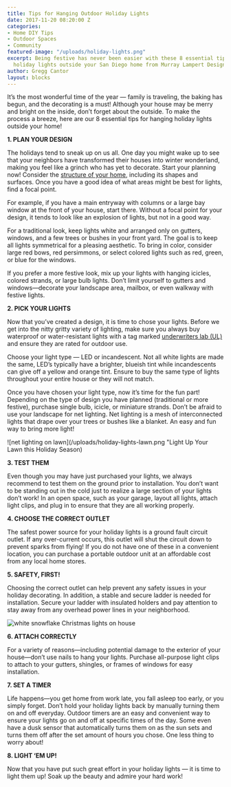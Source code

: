 ```yaml
---
title: Tips for Hanging Outdoor Holiday Lights
date: 2017-11-20 08:20:00 Z
categories:
- Home DIY Tips
- Outdoor Spaces
- Community
featured-image: "/uploads/holiday-lights.png"
excerpt: Being festive has never been easier with these 8 essential tips for hanging
  holiday lights outside your San Diego home from Murray Lampert Design, Build, Remodel.
author: Gregg Cantor
layout: blocks
---
```


It’s the most wonderful time of the year — family is traveling, the baking has begun, and the decorating is a must! Although your house may be merry and bright on the inside, don’t forget about the outside. To make the process a breeze, here are our 8 essential tips for hanging holiday lights outside your home!

**1. PLAN YOUR DESIGN**

The holidays tend to sneak up on us all. One day you might wake up to see that your neighbors have transformed their houses into winter wonderland, making you feel like a grinch who has yet to decorate. Start your planning now! Consider the [structure of your home](/san-diego-architectural-design-services), including its shapes and surfaces. Once you have a good idea of what areas might be best for lights, find a focal point.

For example, if you have a main entryway with columns or a large bay window at the front of your house, start there. Without a focal point for your design, it tends to look like an explosion of lights, but not in a good way.

For a traditional look, keep lights white and arranged only on gutters, windows, and a few trees or bushes in your front yard. The goal is to keep all lights symmetrical for a pleasing aesthetic. To bring in color, consider large red bows, red persimmons, or select colored lights such as red, green, or blue for the windows.

If you prefer a more festive look, mix up your lights with hanging icicles, colored strands, or large bulb lights. Don’t limit yourself to gutters and windows—decorate your landscape area, mailbox, or even walkway with festive lights.

**2. PICK YOUR LIGHTS**

Now that you’ve created a design, it is time to chose your lights. Before we get into the nitty gritty variety of lighting, make sure you always buy waterproof or water-resistant lights with a tag marked [underwriters lab (UL)](https://industries.ul.com/tag/holiday-lights) and ensure they are rated for outdoor use.

Choose your light type — LED or incandescent. Not all white lights are made the same, LED’s typically have a brighter, blueish tint while incandescents can give off a yellow and orange tint. Ensure to buy the same type of lights throughout your entire house or they will not match.

Once you have chosen your light type, now it’s time for the fun part! Depending on the type of design you have planned (traditional or more festive), purchase single bulb, icicle, or miniature strands. Don’t be afraid to use your landscape for net lighting. Net lighting is a mesh of interconnected lights that drape over your trees or bushes like a blanket. An easy and fun way to bring more light!

![net lighting on lawn](/uploads/holiday-lights-lawn.png "Light Up Your Lawn this Holiday Season)

**3. TEST THEM**

Even though you may have just purchased your lights, we always recommend to test them on the ground prior to installation. You don’t want to be standing out in the cold just to realize a large section of your lights don’t work! In an open space, such as your garage, layout all lights, attach light clips, and plug in to ensure that they are all working properly.

**4. CHOOSE THE CORRECT OUTLET**

The safest power source for your holiday lights is a ground fault circuit outlet. If any over-current occurs, this outlet will shut the circuit down to prevent sparks from flying! If you do not have one of these in a convenient location, you can purchase a portable outdoor unit at an affordable cost from any local home stores.

**5. SAFETY, FIRST!**

Choosing the correct outlet can help prevent any safety issues in your holiday decorating. In addition, a stable and secure ladder is needed for installation. Secure your ladder with insulated holders and pay attention to stay away from any overhead power lines in your neighborhood.

![white snowflake Christmas lights on house](/uploads/holiday-lights-3.png "Customize Your Holiday Lighting with Shapes, Colors, and More")

**6. ATTACH CORRECTLY**

For a variety of reasons—including potential damage to the exterior of your house—don’t use nails to hang your lights. Purchase all-purpose light clips to attach to your gutters, shingles, or frames of windows for easy installation.

**7. SET A TIMER**

Life happens—you get home from work late, you fall asleep too early, or you simply forget. Don’t hold your holiday lights back by manually turning them on and off everyday. Outdoor timers are an easy and convenient way to ensure your lights go on and off at specific times of the day. Some even have a dusk sensor that automatically turns them on as the sun sets and turns them off after the set amount of hours you chose. One less thing to worry about!

**8. LIGHT ‘EM UP!**

Now that you have put such great effort in your holiday lights — it is time to light them up! Soak up the beauty and admire your hard work!
